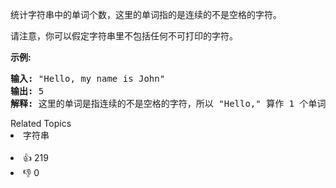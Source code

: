 <p>统计字符串中的单词个数，这里的单词指的是连续的不是空格的字符。</p>

<p>请注意，你可以假定字符串里不包括任何不可打印的字符。</p>

<p><strong>示例:</strong></p>

<pre><strong>输入:</strong> "Hello, my name is John"
<strong>输出:</strong> 5
<strong>解释: </strong>这里的单词是指连续的不是空格的字符，所以 "Hello," 算作 1 个单词。
</pre>

<div><div>Related Topics</div><div><li>字符串</li></div></div><br><div><li>👍 219</li><li>👎 0</li></div>
